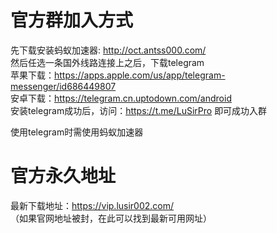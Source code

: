 # 官方群加入方式

先下载安装蚂蚁加速器: http://oct.antss000.com/<br/>
然后任选一条国外线路连接上之后，下载telegram<br/>
苹果下载：https://apps.apple.com/us/app/telegram-messenger/id686449807<br/>
安卓下载：https://telegram.cn.uptodown.com/android<br/>
安装telegram成功后，访问：https://t.me/LuSirPro 即可成功入群<br/>

使用telegram时需使用蚂蚁加速器

# 官方永久地址
最新下载地址：https://vip.lusir002.com/<br/>
（如果官网地址被封，在此可以找到最新可用网址）
